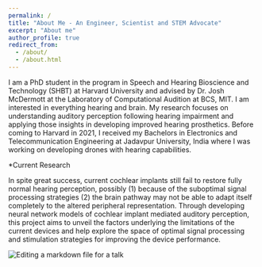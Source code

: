 ```yaml
---
permalink: /
title: "About Me - An Engineer, Scientist and STEM Advocate"
excerpt: "About me"
author_profile: true
redirect_from: 
  - /about/
  - /about.html
---
```


I am a PhD student in the program in Speech and Hearing Bioscience and Technology (SHBT) at Harvard University and advised by Dr. Josh McDermott at the Laboratory of Computational Audition at BCS, MIT. I am interested in everything hearing and brain. My research focuses on understanding auditory perception following hearing impairment and applying those insights in developing improved hearing prosthetics. Before coming to Harvard in 2021, I received my Bachelors in Electronics and Telecommunication Engineering at Jadavpur University, India where I was working on developing drones with hearing capabilities. 

*Current Research

In spite great success, current cochlear implants still fail to restore fully normal hearing perception, possibly (1) because of the suboptimal signal processing strategies (2) the brain pathway may not be able to adapt itself completely to the altered peripheral representation. Through developing neural network models of cochlear implant mediated auditory perception, this project aims to unveil the factors underlying the limitations of the current devices and help explore the space of optimal signal processing and stimulation strategies for improving the device performance. 


![Editing a markdown file for a talk](/images/editing-talk.png)
